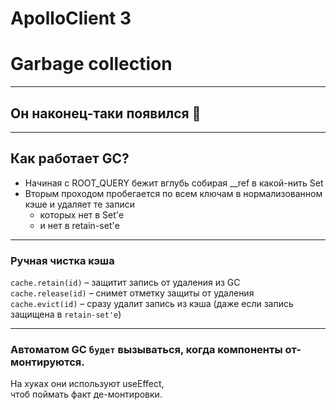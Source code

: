 # ApolloClient 3 <!-- .element: class="grey" -->

# Garbage collection

-----

## Он наконец-таки появился 🎉

-----

## Как работает GC? <!-- .element: class="green" -->

- Начиная с ROOT_QUERY бежит вглубь собирая __ref в какой-нить Set <!-- .element: class="fragment" -->
- Вторым проходом пробегается по всем ключам в нормализованном кэше и удаляет те записи <!-- .element: class="fragment" -->
  - которых нет в Set'е <!-- .element: class="fragment" -->
  - и нет в retain-set'е <!-- .element: class="fragment" -->

-----

### Ручная чистка кэша <!-- .element: class="green" -->
  
<div class="fragment"><code>cache.retain(id)</code> – защитит запись от удаления из GC</div>
<div class="fragment"><code>cache.release(id)</code> – снимет отметку защиты от удаления</div>
<div class="fragment"><code>cache.evict(id)</code> – сразу удалит запись из кэша (даже если запись защищена в <code>retain-set'e</code>)</div>

-----

### Автоматом GC `будет` вызываться, когда компоненты от-монтируются.

На хуках они используют useEffect, <br />чтоб поймать факт де-монтировки. <!-- .element: class="fragment orange" -->
